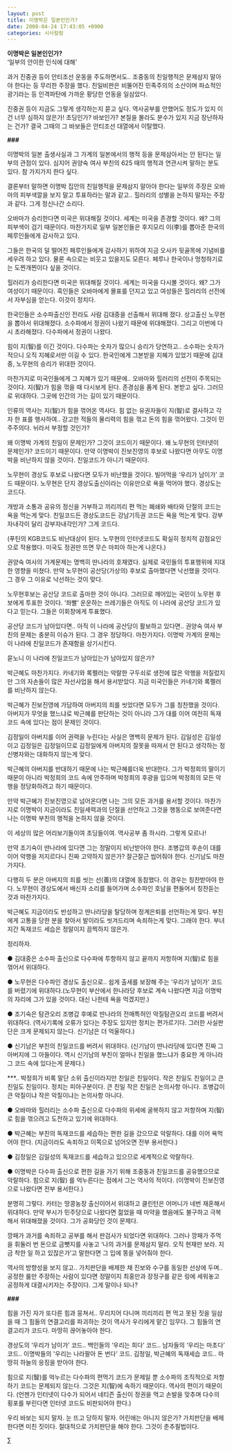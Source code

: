 ```yaml
---
layout: post
title: 이명박은 일본인인가?
date: 2008-04-24 17:43:05 +0900
categories: 시사칼럼
---
```

**이명박은 일본인인가?**  
‘일부의 안이한 인식에 대해’

과거 진중권 등이 안티조선 운동을 주도하면서도.. 조중동의 친일행적은 문제삼지 말아야 한다는 등 무리한 주장을 했다. 친일비판은 비뚤어진 민족주의의 소산이며 파쇼적인 광기라는 등 인격파탄에 가까운 황당한 언동을 일삼았다. 

진중권 등이 지금도 그렇게 생각하는지 묻고 싶다. 역사공부를 안했어도 정도가 있지 이건 너무 심하지 않은가! 초딩인가? 바보인가? 본질을 몰라도 분수가 있지 지금 장난하자는 건가? 결국 그때의 그 바보들은 안티조선 대열에서 이탈했다. 

**###**

이명박의 일본 출생사실과 그 가계의 일본에서의 행적 등을 문제삼아서는 안 된다는 일부의 관점이 있다. 심지어 권양숙 여사 부친의 625 때의 행적과 연관시켜 말하는 분도 있다. 참 가지가지 한다 싶다. 

결론부터 말하면 이명박 집안의 친일행적을 문제삼지 말아야 한다는 일부의 주장은 오바마의 피부색깔을 보지 말고 투표하라는 말과 같고.. 힐러리의 성별을 논하지 말자는 주장과 같다. 그게 정신나간 소리다. 

오바마가 승리한다면 미국은 위대해질 것이다. 세계는 미국을 존경할 것이다. 왜? 그의 피부색이 검기 때문이다. 마찬가지로 일부 일본인들은 후지모리 이(李)를 뽑아준 한국의 페루인들에게 감사하고 있다. 

그들은 한국의 덜 떨어진 페루인들에게 감사하기 위하여 지금 오사카 뒷골목에 기념비를 세우려 하고 있다. 물론 속으로는 비웃고 있을지도 모른다. 페루나 한국이나 멍청하기로는 도찐개찐이다 싶을 것이다. 

힐러리가 승리한다면 미국은 위대해질 것이다. 세계는 미국을 다시볼 것이다. 왜? 그가 여성이기 때문이다. 흑인들은 오바마에게 몰표를 던지고 있고 여성들은 힐러리의 선전에서 자부심을 얻는다. 이것이 정치다. 

한국인들은 소수파출신인 전라도 사람 김대중을 선출해서 위대해 졌다. 상고출신 노무현을 뽑아서 위대해졌다. 소수파에서 정권이 나왔기 때문에 위대해졌다. 그리고 이번에 다시 초라해졌다. 다수파에서 정권이 나왔다. 

힘이 지(智)를 이긴 것이다. 다수파는 숫자가 많으니 승리가 당연하고.. 소수파는 숫자가 적으니 오직 지혜로서만 이길 수 있다. 한국인에게 그본받을 지혜가 있었기 때문에 김대중, 노무현의 승리가 위대한 것이다. 

마찬가지로 미국인들에게 그 지혜가 있기 때문에.. 오바마와 힐러리의 선전이 주목되는 것이다. 지(智)가 힘을 꺾을 때 다시보게 된다. 존경심을 품게 된다. 본받고 싶다. 그러므로 위대하다. 그곳에 인간의 가는 길이 있기 때문이다. 

인류의 역사는 지(智)가 힘을 꺾어온 역사다. 힘 없는 유권자들이 지(智)로 결사하고 각자 한 표를 행사하여.. 강고한 적들의 물리력의 힘을 꺾고 돈의 힘을 꺾어왔다. 그것이 민주주의다. 뉘라서 부정할 것인가? 

왜 이명박 가계의 친일이 문제인가? 그것이 코드이기 때문이다. 왜 노무현의 인터넷이 문제인가? 코드이기 때문이다. 만약 이명박이 진보진영의 후보로 나왔다면 아무도 이명박을 비난하지 않을 것이다. 친일코드가 아니기 때문이다. 

노무현이 경상도 후보로 나왔다면 모두가 비난했을 것이다. 빌어먹을 ‘우리가 남이가’ 코드 때문이다. 노무현은 단지 경상도출신이라는 이유만으로 욕을 먹어야 했다. 경상도는 코드다. 

개방과 소통과 공유의 정신을 거부하고 끼리끼리 편 먹는 폐쇄와 배타와 단절의 코드는 욕을 먹는게 맞다. 친일코드든 경상도코드든 강남기득권 코드든 욕을 먹는게 맞다. 강부자내각이 달리 강부자내각인가? 그게 코드다. 

(푸틴의 KGB코드도 비난대상이 된다. 노무현의 인터넷코드도 확실히 정치적 감점요인으로 작용했다. 미국도 정권만 뜨면 무슨 마피아 하는게 나온다.)

권양숙 여사의 가계문제는 명백히 딴나라의 호재였다. 실제로 국민들의 투표행위에 지대한 영향을 미쳤다. 만약 노무현이 공산당(가상의) 후보로 출마했다면 낙선했을 것이다. 그 경우 그 이유로 낙선하는 것이 맞다. 

노무현후보는 공산당 코드로 출마한 것이 아니다. 그러므로 깨어있는 국민이 노무현 후보에게 투표한 것이다. ‘좌빨’ 운운하는 쓰레기들은 아직도 이 나라에 공산당 코드가 있다고 믿는다. 그들은 이회창에게 투표했다.

공산당 코드가 남아있다면.. 아직 이 나라에 공산당이 활보하고 있다면.. 권양숙 여사 부친의 문제는 충분히 이슈가 된다. 그 경우 정당하다. 마찬가지다. 이명박 가계의 문제는 이 나라에 친일코드가 존재함을 상기시킨다. 

묻노니 이 나라에 친일코드가 남아있는가 남아있지 않은가? 

박근혜도 마찬가지다. 카네기와 록펠러는 악랄한 구두쇠로 생전에 많은 악행을 저질렀지만 그의 자손들이 많은 자선사업을 해서 용서받았다. 지금 미국인들은 카네기와 록펠러를 비난하지 않는다.

박근혜가 진보진영에 가담하여 아버지의 죄를 씻었다면 모두가 그를 칭찬했을 것이다. 아버지가 무엇을 했느냐로 박근혜를 판단하는 것이 아니라 그가 대를 이어 여전히 독재코드 속에 있다는 점이 문제인 것이다. 

김정일이 아버지를 이어 권력을 누린다는 사실은 명백히 문제가 된다. 김일성은 김일성이고 김정일은 김정일이므로 김정일에게 아버지의 잘못을 따져서 안 된다고 생각하는 정신병자와는 대화하지 않는게 맞다. 

박근혜의 아버지를 반대하기 때문에 나는 박근혜를더욱 반대한다. 그가 박정희의 딸이기 때문이 아니라 박정희의 코드 속에 안주하며 박정희의 후광을 입으며 박정희의 모든 악행을 정당화하려고 하기 때문이다. 

만약 박근혜가 진보진영으로 넘어온다면 나는 그의 모든 과거를 용서할 것이다. 마찬가지로 이명박이 지금이라도 친일세력과의 단절을 선언하고 그것을 행동으로 보여준다면 나는 이명박 부친의 행적을 논하지 않을 것이다. 

이 세상의 많은 어리보기들이여 초딩들이여. 역사공부 좀 하시라. 그렇게 모르나!

만약 조기숙이 딴나라에 있다면 그는 정말이지 비난받아야 한다. 조병갑의 후손이 대를 이어 악행을 저지르다니 진짜 고약하지 않은가? 잘근잘근 씹어줘야 한다. 신기남도 마찬가지다. 

다행히 두 분은 아버지의 죄를 씻는 선(善)의 대열에 동참했다. 이 경우는 칭찬받아야 한다. 노무현이 경상도에서 배신자 소리를 들어가며 소수파인 호남을 편들어서 칭찬듣는 것과 마찬가지다. 

박근혜도 지금이라도 반성하고 딴나라당을 탈당하며 정계은퇴를 선언하는게 맞다. 부친에게 고통을 당한 분을 찾아서 발이라도 씻겨드리며 속죄하는게 맞다. 그래야 한다. 부녀지간 독재코드 세습은 정말이지 끔찍하지 않은가. 

정리하자. 

● 김대중은 소수파 출신으로 다수파에 투항하지 않고 끝까지 저항하며 지(智)로 힘을 꺾어서 위대하다. 

● 노무현은 다수파인 경상도 출신으로.. 쉽게 출세를 보장해 주는 ‘우리가 남이가’ 코드를 버렸기에 위대하다.(노무현이 부산에서 한나라당 후보로 계속 나왔다면 지금 이명박의 자리에 그가 있을 것이다. 대신 나한테 욕을 먹겠지만.)

● 조기숙은 탐관오리 조병갑 후예로 딴나라의 전매특허인 악질탐관오리 코드를 버려서 위대하다. (역사기록에 오류가 있다는 주장도 있지만 정치는 편가르기다. 그러한 사실판단은 크게 문제되지 않는다. 신기남은 더 억울하다.)

● 신기남은 부친의 친일코드를 버려서 위대하다. (신기남이 딴나라당에 있다면 진짜 그 아버지에 그 아들이다. 역시 신기남의 부친이 얼마나 친일을 했느냐가 중요한 게 아니라 그 코드 속에 있다는게 문제다.)

\***.. 박정희가 비록 말단 소위 출신이라지만 친일은 친일이다. 작은 친일도 친일이고 큰 친일도 친일이다. 정치는 피아구분이다. 큰 친일 작은 친일은 논의사항 아니다. 조병갑이 큰 악질이냐 작은 악질이냐는 논의사항 아니다. 

● 오바마와 힐러리는 소수파 출신으로 다수파의 위세에 굴복하지 않고 저항하며 지(智)로 힘을 꺾으려고 도전하고 있기에 위대하다. 

● 박근혜는 부친의 독재코드를 세습하는 편한 길을 갔으므로 악랄하다. 대를 이어 욕먹어야 한다. (지금이라도 속죄하고 이쪽으로 넘어오면 전부 용서한다.)

● 김정일은 김일성의 독재코드를 세습하고 있으므로 세계적으로 악랄하다.

● 이명박은 다수파 출신으로 편한 길을 가기 위해 조중동과 친일코드를 공유했으므로 악랄하다. 힘으로 지(智) 를 억누른다는 점에서 그는 역사의 적이다. (이명박이 진보진영으로 나왔다면 전부 용서한다.)

분명히 그렇다. 카터는 땅콩농장 출신이어서 위대하고 클린턴은 어머니가 네번 재혼해서 위대하다. 만약 부시가 민주당으로 나왔다면 젊었을 때 마약을 했음에도 불구하고 극복해서 위대해졌을 것이다. 그가 공화당인 것이 문제다. 

깡패가 과거를 속죄하고 공부를 해서 판검사가 되었다면 위대하다. 그러나 깡패가 주먹을 휘둘러 번 돈으로 금뺏지를 사놓고 ‘나의 과거를 문제삼지 말라. 오직 현재만 보라. 지금 착한 일 하고 있잖은가’고 말한다면 그 입에 똥을 넣어줘야 한다. 

역사의 방향성을 보지 않고.. 가치판단을 배제한 채 진보와 수구를 동일한 선상에 두며.. 공정한 룰만 주장하는 사람이 있다면 정말이지 최홍만과 장정구를 같은 링에 세워놓고 공정하게 대결시키자는 주장이다. 그게 말이나 되나?

**###**

힘을 가진 자가 또다른 힘과 뭉쳐서.. 무리지어 다니며 끼리끼리 편 먹고 못된 짓을 일삼을 때 그 힘들의 연결고리를 파괴하는 것이 역사가 우리에게 맡긴 임무다. 그 힘들의 연결고리가 코드다. 마땅히 끊어놓아야 한다. 

경상도의 ‘우리가 남이가’ 코드.. 백인들의 ‘우리는 희다’ 코드.. 남자들의 ‘우리는 마초다’ 코드.. 이명박들의 '우리는 나라팔아 돈 번다’ 코드. 김정일, 박근혜의 독재세습 코드.. 마땅히 하늘의 응징을 받아야 한다. 

힘으로 지(智)를 억누르는 다수파의 편먹기 코드가 문제일 뿐 소수파의 조직적으로 저항하기 코드는 문제되지 않는다. 그것은 지(智)에 속하기 때문이다. 역사의 편이기 때문이다. (언젠가 인터넷이 다수가 되어서 네티즌 출신이 정권을 먹고 손발을 맞추며 다수의 횡포를 부린다면 인터넷 코드도 비판되어야 한다.) 

우리 바보는 되지 말자. 눈 뜨고 당하지 말자. 어린애는 아니지 않은가? 가치판단을 배제한다면 미친 짓이다. 절대적으로 가치판단을 해야 한다. 그것이 춘추필법이다.



∑